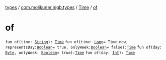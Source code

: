 [types](../../index.md) / [com.molikuner.nigb.types](../index.md) / [Time](index.md) / [of](./of.md)

# of

`fun of(time: `[`String`](https://kotlinlang.org/api/latest/jvm/stdlib/kotlin/-string/index.html)`): `[`Time`](index.md)
`fun of(time: `[`Long`](https://kotlinlang.org/api/latest/jvm/stdlib/kotlin/-long/index.html)` = Time.now, representsDay: `[`Boolean`](https://kotlinlang.org/api/latest/jvm/stdlib/kotlin/-boolean/index.html)` = true, onlyWeek: `[`Boolean`](https://kotlinlang.org/api/latest/jvm/stdlib/kotlin/-boolean/index.html)` = false): `[`Time`](index.md)
`fun of(day: `[`Byte`](https://kotlinlang.org/api/latest/jvm/stdlib/kotlin/-byte/index.html)`, onlyWeek: `[`Boolean`](https://kotlinlang.org/api/latest/jvm/stdlib/kotlin/-boolean/index.html)` = true): `[`Time`](index.md)
`fun of(day: `[`Int`](https://kotlinlang.org/api/latest/jvm/stdlib/kotlin/-int/index.html)`): `[`Time`](index.md)